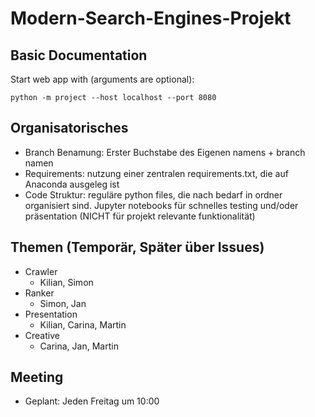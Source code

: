 # Modern-Search-Engines-Projekt
## Basic Documentation

Start web app with (arguments are optional):

```
python -m project --host localhost --port 8080
```

## Organisatorisches
- Branch Benamung: Erster Buchstabe des Eigenen namens + branch namen
- Requirements: nutzung einer zentralen requirements.txt, die auf Anaconda ausgeleg ist
- Code Struktur: reguläre python files, die nach bedarf in ordner organisiert sind. Jupyter notebooks für schnelles testing und/oder präsentation (NICHT für projekt relevante funktionalität)
## Themen (Temporär, Später über Issues)
- Crawler
  - Kilian, Simon
- Ranker
  - Simon, Jan
- Presentation
  - Kilian, Carina, Martin
- Creative
  - Carina, Jan, Martin
## Meeting 
- Geplant: Jeden Freitag um 10:00
